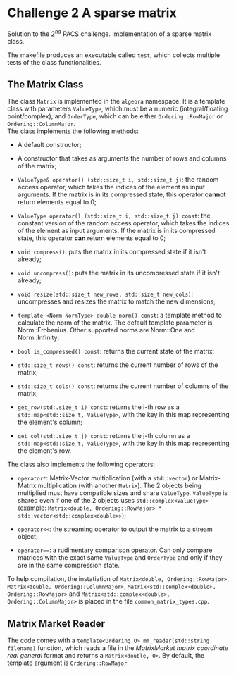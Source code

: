# Challenge 2 A sparse matrix #

Solution to the $2^{nd}$ PACS challenge. Implementation of a sparse matrix class.

The makefile produces an executable called `test`, which collects multiple tests of the class functionalities.


## The Matrix Class ##

The class `Matrix` is implemented in the `algebra` namespace. It is a template class with parameters
`ValueType`, which must be a numeric (integral/floating point/complex<T>), and `OrderType`, which can be
either `Ordering::RowMajor` or `Ordering::ColumnMajor`. <br>
The class implements the following methods:

* A default constructor;

* A constructor that takes as arguments the number of rows and columns of the matrix;

* `ValueType& operator() (std::size_t i, std::size_t j)`: the random access operator, which takes the indices of the element as input arguments. 
If the matrix is in its compressed state, this operator **cannot** return elements equal to 0;

* `ValueType operator() (std::size_t i, std::size_t j) const`: the constant version of the random access operator, which takes the indices of the element as input arguments. 
If the matrix is in its compressed state, this operator **can** return elements equal to 0;

* `void compress()`: puts the matrix in its compressed state if it isn't already;

* `void uncompress()`: puts the matrix in its uncompressed state if it isn't already;

* `void resize(std::size_t new_rows, std::size_t new_cols)`: uncompresses and resizes the matrix to match the new dimensions;

* `template <Norm NormType> double norm() const`: a template method to calculate the norm of the matrix. The default template parameter is Norm::Frobenius. 
Other supported norms are Norm::One and Norm::Infinity;

* `bool is_compressed() const`: returns the current state of the matrix;

* `std::size_t rows() const`: returns the current number of rows of the matrix;

* `std::size_t cols() const`: returns the current number of columns of the matrix;  

* `get_row(std:.size_t i) const`: returns the i-th row as a `std::map<std::size_t, ValueType>`, with the key in this map representing the element's column;

* `get_col(std:.size_t j) const`: returns the j-th column as a `std::map<std::size_t, ValueType>`, with the key in this map representing the element's row.

The class also implements the following operators:

* `operator*`: Matrix-Vector multiplication (with a `std::vector`) or Matrix-Matrix multiplication (with another `Matrix`). The 2 objects being multiplied 
must have compatible sizes and share `ValueType`. `ValueType` is shared even if one of the 2 objects uses `std::complex<ValueType>`
(example: `Matrix<double, Ordering::RowMajor> * std::vector<std::complex<double>>`);

* `operator<<`: the streaming operator to output the matrix to a stream object;

* `operator==`: a rudimentary comparison operator. Can only compare matrices with the exact same `ValueType` and `OrderType` and only if they are in the same
compression state.

To help compilation, the instatiation of `Matrix<double, Ordering::RowMajor>`, `Matrix<double, Ordering::ColumnMajor>`, 
`Matrix<std::complex<double>, Ordering::RowMajor>` and `Matrix<std::complex<double>, Ordering::ColumnMajor>` is placed in the file `common_matrix_types.cpp`.

## Matrix Market Reader ##

The code comes with a `template<Ordering O> mm_reader(std::string filename)` function, which reads a file in the *MatrixMarket matrix coordinate real general* 
format and returns a `Matrix<double, O>`. By default, the template argument is `Ordering::RowMajor`